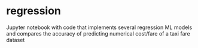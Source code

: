 # regression

Jupyter notebook with code that implements several regression ML models and compares the accuracy of predicting numerical cost/fare of a taxi fare dataset
